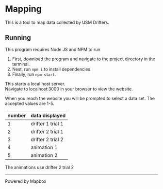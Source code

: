 # Mapping

This is a tool to map data collected by USM Drifters.

## Running

This program requires Node JS and NPM to run  

1. First, download the program and navigate to the project directory in the terminal.
2. Nest, run `npm i` to install dependencies.
3. Finally, run `npm start`.

This starts a local host server.  
Navigate to localhost:3000 in your browser to view the website.

When you reach the website you will be prompted to select a data set. The accepted values are 1-5.

| number | data displayed |
|--------|----------------|
| 1 | drifter 1 trial 1 |
| 2 | drifter 2 trial 1 |
| 3 | drifter 2 trial 2 |
| 4 | animation 1 |
| 5 | animation 2 |

The animations use drifter 2 trial 2

----
Powered by Mapbox
